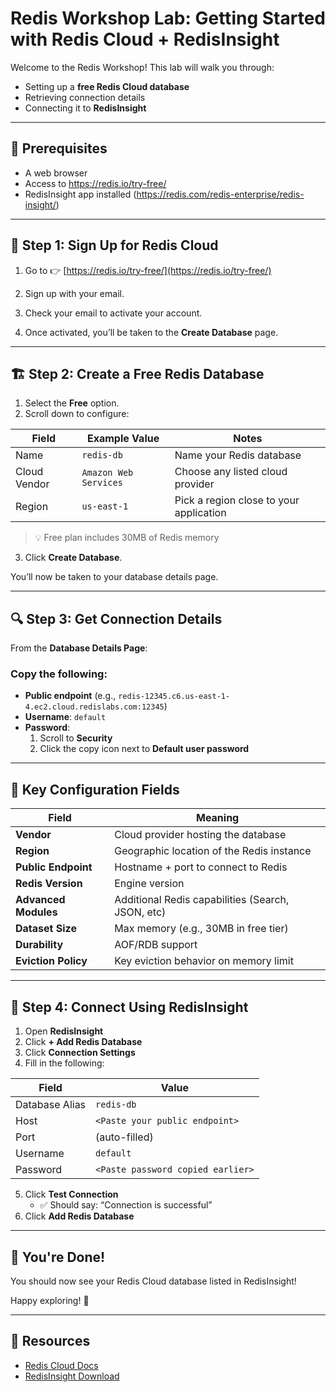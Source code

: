 # Redis Workshop Lab: Getting Started with Redis Cloud + RedisInsight

Welcome to the Redis Workshop! This lab will walk you through:

- Setting up a **free Redis Cloud database**
- Retrieving connection details
- Connecting it to **RedisInsight**

---

## 🧩 Prerequisites

- A web browser
- Access to https://redis.io/try-free/
- RedisInsight app installed (https://redis.com/redis-enterprise/redis-insight/)

---

## 🚀 Step 1: Sign Up for Redis Cloud

1. Go to 👉 [https://redis.io/try-free/](https://redis.io/try-free/)


2. Sign up with your email.
3. Check your email to activate your account.
4. Once activated, you’ll be taken to the **Create Database** page.

---

## 🏗️ Step 2: Create a Free Redis Database

1. Select the **Free** option.
2. Scroll down to configure:

| Field         | Example Value          | Notes                                     |
|---------------|------------------------|-------------------------------------------|
| Name          | `redis-db`             | Name your Redis database                  |
| Cloud Vendor  | `Amazon Web Services`  | Choose any listed cloud provider          |
| Region        | `us-east-1`            | Pick a region close to your application   |

> 💡 Free plan includes 30MB of Redis memory

3. Click **Create Database**.

You’ll now be taken to your database details page.

---

## 🔍 Step 3: Get Connection Details

From the **Database Details Page**:

### Copy the following:

- **Public endpoint** (e.g., `redis-12345.c6.us-east-1-4.ec2.cloud.redislabs.com:12345`)
- **Username**: `default`
- **Password**:
  1. Scroll to **Security**
  2. Click the copy icon next to **Default user password**

---

## 🧠 Key Configuration Fields

| Field                | Meaning                                           |
|---------------------|---------------------------------------------------|
| **Vendor**           | Cloud provider hosting the database               |
| **Region**           | Geographic location of the Redis instance         |
| **Public Endpoint**  | Hostname + port to connect to Redis               |
| **Redis Version**    | Engine version                                    |
| **Advanced Modules** | Additional Redis capabilities (Search, JSON, etc) |
| **Dataset Size**     | Max memory (e.g., 30MB in free tier)              |
| **Durability**       | AOF/RDB support                                   |
| **Eviction Policy**  | Key eviction behavior on memory limit             |

---

## 🔗 Step 4: Connect Using RedisInsight

1. Open **RedisInsight**
2. Click **+ Add Redis Database**
3. Click **Connection Settings**
4. Fill in the following:

| Field            | Value                          |
|------------------|--------------------------------|
| Database Alias   | `redis-db`                     |
| Host             | `<Paste your public endpoint>` |
| Port             | (auto-filled)                  |
| Username         | `default`                      |
| Password         | `<Paste password copied earlier>` |

5. Click **Test Connection**
   - ✅ Should say: “Connection is successful”
6. Click **Add Redis Database**

---

## 🎉 You're Done!

You should now see your Redis Cloud database listed in RedisInsight!

Happy exploring! 🚀

---

## 🧰 Resources

- [Redis Cloud Docs](https://docs.redis.com/latest/rc/)
- [RedisInsight Download](https://redis.com/redis-enterprise/redis-insight/)
